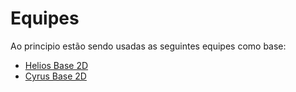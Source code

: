 # Equipes
Ao principio estão sendo usadas as seguintes equipes como base:
- [Helios Base 2D](https://github.com/helios-base/helios-base)
- [Cyrus Base 2D](https://github.com/Cyrus2D/Cyrus2DBase)
